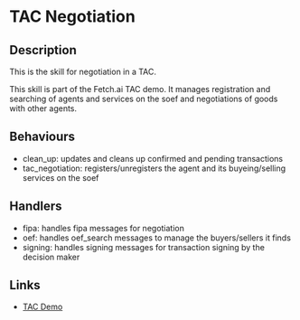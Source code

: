 # TAC Negotiation

## Description

This is the skill for negotiation in a TAC.

This skill is part of the Fetch.ai TAC demo. It manages registration and searching of agents and services on the soef and negotiations of goods with other agents.

## Behaviours

* clean_up: updates and cleans up confirmed and pending transactions 
* tac_negotiation: registers/unregisters the agent and its buyeing/selling services on the soef 

## Handlers

* fipa: handles fipa messages for negotiation
* oef: handles oef_search messages to manage the buyers/sellers it finds
* signing: handles signing messages for transaction signing by the decision maker

## Links

* <a href="https://docs.fetch.ai/aea/tac-skills-contract/" target="_blank">TAC Demo</a>